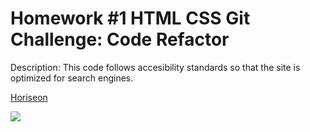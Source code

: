 # Homework #1 HTML CSS Git Challenge: Code Refactor
Description: This code follows accesibility standards so that the site is optimized for search engines.

[Horiseon](https://aaeas.github.io/studious-succotash/)

![](./horiseon.png)